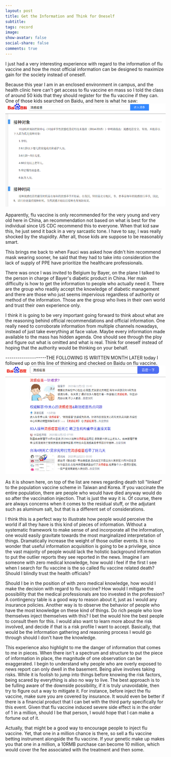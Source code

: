 ```yaml
---
layout: post
title: Get the Information and Think for Oneself
subtitle:
tags: record
image:
show-avatar: false
social-share: false
comments: true
---
```


I just had a very interesting experience with regard to the information of flu vaccine and how the most official information can be designed to maximize gain for the society instead of oneself.

Because this year I am in an enclosed environment in campus, and the health clinic here can't get access to flu vaccine en mass so I told the class of around 50 kids that they should register for the flu vaccine if they can. One of those kids searched on Baidu, and here is what he saw:
![1](/assets/img/flu.png)

Apparently, flu vaccine is only recommended for the very young and very old here in China, an recommendation not based on what is best for the individual since US CDC recommend this to everyone. When that kid saw this, he just send it back in a very sarcastic tone. I have to say, I was really shocked by the stupidity. After all, those kids are suppose to be reasonably smart.

This brings me back to when Fauci was asked how didn't him recommend mask wearing sooner, he said that they had to take into consideration the lack of supply of PPE have prioritize the healthcare professionals.

There was once I was invited to Belgium by Bayer, on the plane I talked to the person in charge of Bayer's diabetic product in China. Her main difficulty is how to get the information to people who actually need it. There are the group who readily accept the knowledge of diabetic management and there are those who just seems impervious regardless of authority or method of the information. Those are the group who lives in their own world and trust their own experience only.

I think it is going to be very important going forward to think about what are the reasoning behind official recommendations and official information. One really need to corroborate information from multiple channels nowadays, instead of just take everything at face value. Maybe every information made available to the mass has hidden agenda. One should see through the ploy and figure out what is omitted and what is real. Think for oneself instead of hoping that the authority would be thinking on your behalf.

--------------------THE FOLLOWING IS WRITTEN MONTH LATER
today I followed up on this line of thinking and checked on Baidu on flu vaccine.
![1](/assets/img/flunews.png)

As it is shown here, on top of the list are news regarding death toll "linked" to the population vaccine scheme in Taiwan and Korea. If you vaccinate the entire population, there are people who would have died anyway would do so after the vaccination injection. That is just the way it is. Of course, there are always concerns when it comes to the residual stuff, or the adjutant such as aluminum salt, but that is a different set of considerations.

I think this is a perfect way to illustrate how people would perceive the world if all they have is this kind of pieces of information. Without a systematic framework to make sense of and incorporate all the information, one would easily gravitate towards the most marginalized interpretation of things. Dramatically increase the weight of those outlier events. It is no wonder that useful information acquisition is going to be a privilege, since the vast majority of people would lack the holistic background information to put the outlier reports they see reported in the news. Imagine I am someone with zero medical knowledge, how would i feel if the first I see when I search for flu vaccine is the so called flu vaccine related death? Should I blindly trust the health officials?

Should I be in the position of with zero medical knowledge, how would I make the decision with regard to flu vaccine? How would I mitigate the possibility that the medical professionals are too invested in the profession? A contingency table is a good way to reason about it, just as I would any insurance policies. Another way is to observe the behavior of people who have the most knowledge on these kind of things. Do rich people who love themselves inject themselves with this? I bet the would hire the best people to consult them for this. I would also want to learn more about the risk involved, and decide if that is a risk profile I want to accept. Basically, that would be the information gathering and reasoning process I would go through should I don't have the knowledge.

This experience also highlight to me the danger of information that comes to me in pieces. When there isn't a spectrum and structure to put the piece of information in place, the magnitude of one observation can be exaggerated. I begin to understand why people who are overly exposed to news report can only dwell in the basement. Being alive involves taking risks. While it is foolish to jump into things before knowing the risk factors, being scared by everything is also no way to live. The best approach is to be fulling aware of the downside possibility, if it is truly unavoidable, then try to figure out a way to mitigate it. For instance, before inject the flu vaccine, make sure you are covered by insurance. It would even be better if there is a financial product that I can bet with the third party specifically for this event. Given that flu vaccine induced severe side effect is in the order of 1 in a million, should I be that person, I would hope that I can make a fortune out of it.

Actually, that might be a good way to encourage people to inject flu vaccine. Yet, that one in a million chance is there, so sell a flu vaccine betting instrument alongside the flu vaccine. If your genetic make up makes you that one in a million, a 10RMB purchase can become 10 million, which would cover the fee associated with the treatment and then some.

